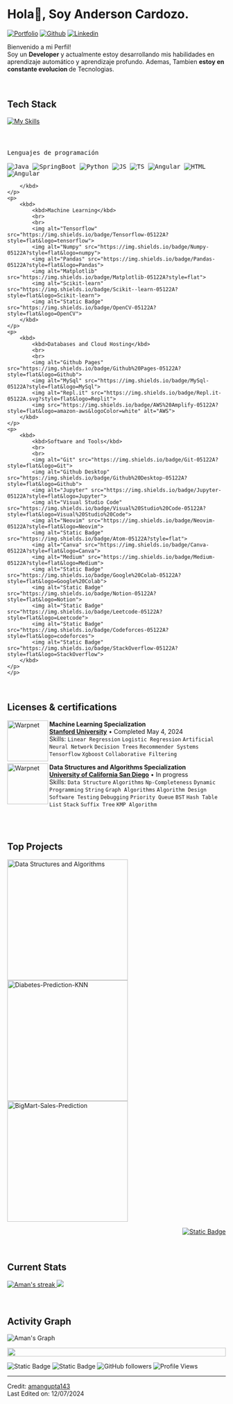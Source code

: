 <h1>Hola👋, Soy Anderson Cardozo.</h1>

<!-- Header Links -->
[![Portfolio](https://img.shields.io/badge/-Portfolio-red?style=flat&logo=appveyor&logoColor=white)](https://bento.me/amangupta143)
[![Github](https://img.shields.io/badge/-Github-000?style=flat&logo=Github&logoColor=white)](https://github.com/amangupta143)
[![Linkedin](https://img.shields.io/badge/-LinkedIn-blue?style=flat&logo=Linkedin&logoColor=white)](https://www.linkedin.com/in/linkaca/)



<!-- Short Bio -->
<p>Bienvenido a mi Perfil! </br> Soy un <b>Developer</b> y actualmente estoy desarrollando mis habilidades en aprendizaje automático y aprendizaje profundo.</b> Ademas, Tambien <b>estoy en constante evolucion </b> de Tecnologias.</p>


<!-- Tech Stack -->
</br>
<h2>Tech Stack</h2>

[![My Skills](https://skillicons.dev/icons?i=js)](https://skillicons.dev)
<div>
	<p style="display: inline-block;">
	<p>
		<kbd>
			<kbd>Lenguajes de programación</kbd>
			<br>
			<br>
			<img alt="Java" src="https://skillicons.dev/icons?i=java">
			<img alt="SpringBoot" src="https://skillicons.dev/icons?i=spring">
			<img alt="Python" src="https://skillicons.dev/icons?i=python">
			<img alt="JS" src="https://skillicons.dev/icons?i=js">
			<img alt="TS" src="https://skillicons.dev/icons?i=ts">
			<img alt="Angular" src="https://skillicons.dev/icons?i=angular" >
      			<img alt="HTML" src="https://skillicons.dev/icons?i=html">
	 		<img alt="Angular" src="https://skillicons.dev/icons?i=css" >
			
		</kbd>
	</p>
	<p>
		<kbd>
			<kbd>Machine Learning</kbd>
			<br>
			<br>
			<img alt="Tensorflow" src="https://img.shields.io/badge/Tensorflow-05122A?style=flat&logo=tensorflow">
			<img alt="Numpy" src="https://img.shields.io/badge/Numpy-05122A?style=flat&logo=numpy">
			<img alt="Pandas" src="https://img.shields.io/badge/Pandas-05122A?style=flat&logo=Pandas">
			<img alt="Matplotlib" src="https://img.shields.io/badge/Matplotlib-05122A?style=flat">
			<img alt="Scikit-learn" src="https://img.shields.io/badge/Scikit--learn-05122A?style=flat&logo=Scikit-learn">
			<img alt="Static Badge" src="https://img.shields.io/badge/OpenCV-05122A?style=flat&logo=OpenCV">
		</kbd>
	</p>
	<p>
		<kbd>
			<kbd>Databases and Cloud Hosting</kbd>
			<br>
			<br>
			<img alt="Github Pages" src="https://img.shields.io/badge/Github%20Pages-05122A?style=flat&logo=Github">
			<img alt="MySql" src="https://img.shields.io/badge/MySql-05122A?style=flat&logo=MySql">
			<img alt="Repl.it" src="https://img.shields.io/badge/Repl.it-05122A.svg?style=flat&logo=Replit">
			<img src="https://img.shields.io/badge/AWS%20Amplify-05122A?style=flat&logo=amazon-aws&logoColor=white" alt="AWS">
		</kbd>
	</p>
	<p>
		<kbd>
			<kbd>Software and Tools</kbd>
			<br>
			<br>
			<img alt="Git" src="https://img.shields.io/badge/Git-05122A?style=flat&logo=Git">
			<img alt="Github Desktop" src="https://img.shields.io/badge/Github%20Desktop-05122A?style=flat&logo=Github">
			<img alt="Jupyter" src="https://img.shields.io/badge/Jupyter-05122A?style=flat&logo=Jupyter">
			<img alt="Visual Studio Code" src="https://img.shields.io/badge/Visual%20Studio%20Code-05122A?style=flat&logo=Visual%20Studio%20Code">
			<img alt="Neovim" src="https://img.shields.io/badge/Neovim-05122A?style=flat&logo=Neovim">
			<img alt="Static Badge" src="https://img.shields.io/badge/Atom-05122A?style=flat">
			<img alt="Canva" src="https://img.shields.io/badge/Canva-05122A?style=flat&logo=Canva">
			<img alt="Medium" src="https://img.shields.io/badge/Medium-05122A?style=flat&logo=Medium">
			<img alt="Static Badge" src="https://img.shields.io/badge/Google%20Colab-05122A?style=flat&logo=Google%20Colab">
			<img alt="Static Badge" src="https://img.shields.io/badge/Notion-05122A?style=flat&logo=Notion">
			<img alt="Static Badge" src="https://img.shields.io/badge/Leetcode-05122A?style=flat&logo=Leetcode">
			<img alt="Static Badge" src="https://img.shields.io/badge/Codeforces-05122A?style=flat&logo=codeforces">
			<img alt="Static Badge" src="https://img.shields.io/badge/StackOverflow-05122A?style=flat&logo=StackOverflow">
		</kbd>
	</p>
    </p>
</div>


<!-- Licenses & certifications -->
</br>
<h2>Licenses & certifications</h2>

[<img align="left" height="94px" width="94px" alt="Warpnet" src="https://media.licdn.com/dms/image/C560BAQHr9suxyJBXMw/company-logo_200_200/0/1635534378870/stanford_university_logo?e=1723680000&v=beta&t=LPfySBrOZL3Abme80Rn3zZ_amSM3HFU8l65TpWwBmjk"/>](https://www.stanford.edu/)
**Machine Learning Specialization** \
[**Stanford University**](https://www.stanford.edu/)  • Completed May 4, 2024\
Skills: `Linear Regression` `Logistic Regression` `Artificial Neural Network` `Decision Trees`
`Recommender Systems` `Tensorflow` `Xgboost` `Collaborative Filtering`

[<img align="left" height="94px" width="94px" alt="Warpnet" src="https://media.licdn.com/dms/image/C560BAQHQYa-3EY_aaQ/company-logo_200_200/0/1630633790917/university_of_california_at_san_diego_logo?e=1723680000&v=beta&t=X_5Qx4h6UBPAShe291vknG4p8tGYC79r2en8cDoLtAQ"/>](https://ucsd.edu/)
**Data Structures and Algorithms Specialization** \
[**University of California San Diego**](https://ucsd.edu/) • In progress \
Skills: `Data Structure` `Algorithms` `Np-Completeness` `Dynamic Programming` `String` `Graph Algorithms` `Algorithm Design` `Software Testing` `Debugging` `Priority Queue` `BST` `Hash Table` `List` `Stack`
`Suffix Tree` `KMP Algorithm`

<br>


<!-- Top Projects List -->
</br>
<h2>Top Projects</h2>
<p>
  <a href="https://github.com/amangupta143/Data-Structures-and-Algorithms"><img width="278" src="https://denvercoder1-github-readme-stats.vercel.app/api/pin/?username=amangupta143&repo=Data-Structures-and-Algorithms&theme=dark&bg_color=0D1017&title_color=E8EDF3&hide_border=false&icon_color=E8EDF3&show_icons=false&border_radius=0" alt="Data Structures and Algorithms"></a>
  <a href="https://github.com/amangupta143/Diabetes-Prediction-KNN">
	  <img width="278" src="https://denvercoder1-github-readme-stats.vercel.app/api/pin/?username=amangupta143&repo=Diabetes-Prediction-KNN&theme=dark&bg_color=0D1017&title_color=E8EDF3&hide_border=false&icon_color=E8EDF3&show_icons=false&border_radius=0" alt="Diabetes-Prediction-KNN"></a>
  <a href="https://github.com/amangupta143/BigMart-Sales-Prediction">
	  <img width="278" src="https://denvercoder1-github-readme-stats.vercel.app/api/pin/?username=amangupta143&repo=BigMart-Sales-Prediction&theme=dark&bg_color=0D1017&title_color=E8EDF3&hide_border=false&icon_color=E8EDF3&show_icons=false&border_radius=0" alt="BigMart-Sales-Prediction">
  </a>
  </br>

  
  </p>
  <p align="right">
    <a href="https://github.com/amangupta143?tab=repositories"><img alt="Static Badge" src="https://img.shields.io/badge/All%20Projects-05122A?style=flat-square"></a>
  </p>


<!-- Current Stats card -->
</br>
<h2>Current Stats</h2>

<div>
<a href="https://github.com/amangupta143">
      <img alt="Aman's streak" src="https://github-readme-streak-stats-9m8ugfa77-denvercoder1.vercel.app/?user=amangupta143&theme=monokai-metallian&border_radius=0&card_width=417&card_height=194&background=0D1017&fire=E8EDF3&currStreakNum=E8EDF3&sideNums=E8EDF3&currStreakLabel=E8EDF3&sideLabels=E8EDF3F0&dates=E8EDF3D5&ring=E8EDF3F0&card_width=400&card_height=195"/>
    </a>
  <a href="https://github.com/amangupta143">
<img src="https://github-readme-stats.vercel.app/api?username=amangupta143&show_icons=true&bg_color=0D1017&border_radius=0&text_color=E8EDF3D5&title_color=E8EDF3&icon_color=E8EDF3&hide_border=false&card_width=414&card_height=195"/>
    </a>
</div>



<!-- Activity Graph card -->
</br>
</br>
<h2>Activity Graph</h2>

![Aman's Graph](https://github-readme-activity-graph.vercel.app/graph?username=amangupta143&custom_title=Aman's%20GitHub%20Activity%20Graph&bg_color=0d1017&color=e8edf3&line=e8edf3&point=e8edf3&area_color=FFFFFF&title_color=FFFFFF&area=true)

<img src="https://i.imgur.com/dBaSKWF.gif" height="20" width="100%">

![Static Badge](https://img.shields.io/badge/Thanks%20for%20visiting!-05122A)
![Static Badge](https://img.shields.io/badge/Star%20%E2%AD%90%20some%20repositories%20you%20find%20helpful!%20-05122A)
![GitHub followers](https://img.shields.io/github/followers/amangupta143?style=flat&logo=github&color=05122A&labelColor=05122A)
![Profile Views](https://komarev.com/ghpvc/?username=amangupta143&style=flat&labelolor=05122A&color=05122A)

------
Credit: [amangupta143](https://github.com/amangupta143) \
Last Edited on: 12/07/2024
